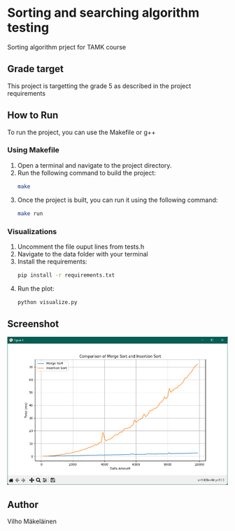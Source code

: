 # Sorting and searching algorithm testing

Sorting algorithm prject for TAMK course

## Grade target
This project is targetting the grade 5 as described in the project requirements

## How to Run
To run the project, you can use the Makefile or g++

### Using Makefile
1. Open a terminal and navigate to the project directory.
2. Run the following command to build the project:
    ```bash
    make
    ```
3. Once the project is built, you can run it using the following command:
    ```bash
    make run
    ```

### Visualizations
1. Uncomment the file ouput lines from tests.h
2. Navigate to the data folder with your terminal
3. Install the requirements:
    ```bash
    pip install -r requirements.txt
    ```
4. Run the plot:
    ```bash
    python visualize.py
    ```

## Screenshot
![Comparison](./data/comparison.png)

## Author
Vilho Mäkeläinen
